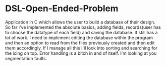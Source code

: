 DSL-Open-Ended-Problem
======================
Application in C which allows the user to build a database of their design. So far I've implemented the absolute basics, adding fields, records(user has to choose the datatype of each field) and saving the database. It still has a lot of work. I need to implement editing the database within the program and then an option to read from the files previously created and then edit them accordingly. If I manage all this I'll look into sorting and searching for the icing on top. Error handling is a bitch in and of itself. I'm looking at you segmentation faults.
